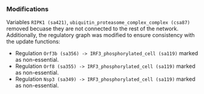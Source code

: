 ### Modifications

Variables `RIPK1 (sa421)`, `ubiquitin_proteasome_complex_complex (csa87)` removed becuase they are not connected to the rest of the network. Additionally, the regulatory graph was modified to ensure consistency with the update functions:

 - Regulation `Orf3b (sa356) -> IRF3_phosphorylated_cell (sa119)` marked as non-essential.
 - Regulation `Orf8 (sa355) -> IRF3_phosphorylated_cell (sa119)` marked as non-essential.
 - Regulation `Nsp3 (sa349) -> IRF3_phosphorylated_cell (sa119)` marked as non-essential.

